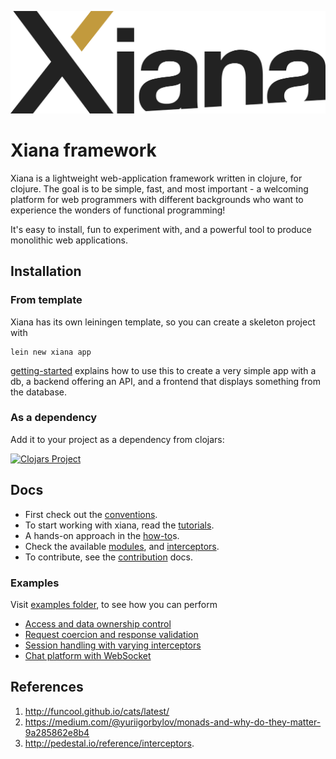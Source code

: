 ![Xiana logo](resources/images/Xiana.png)
# Xiana framework

Xiana is a lightweight web-application framework written in clojure, for clojure. The goal is to be simple, fast, and
most important - a welcoming platform for web programmers with different backgrounds who want to experience the wonders
of functional programming!

It's easy to install, fun to experiment with, and a powerful tool to produce monolithic web applications.

## Installation

### From template

Xiana has its own leiningen template, so you can create a skeleton project with

```shell
lein new xiana app
```
[getting-started](./doc/getting-started.md) explains how to use this to create a very simple app with a db, a backend offering an API, and a frontend that displays something from the database.

### As a dependency

Add it to your project as a dependency from clojars:

[![Clojars Project](https://img.shields.io/clojars/v/com.flexiana/framework.svg)](https://clojars.org/com.flexiana/framework)

## Docs

- First check out the [conventions](./doc/conventions.md).
- To start working with xiana, read the [tutorials](./doc/tutorials.md).
- A hands-on approach in the [how-to](./doc/How-To.md)s.
- Check the available [modules](./doc/modules.md), and [interceptors](./doc/interceptors.md).
- To contribute, see the [contribution](./doc/contribution.md) docs.

### Examples

Visit [examples folder](examples), to see how you can perform

- [Access and data ownership control](examples/acl/README.md)
- [Request coercion and response validation](examples/controllers/README.md)
- [Session handling with varying interceptors](examples/sessions/README.md)
- [Chat platform with WebSocket](examples/cli-chat/README.md)

## References

1. http://funcool.github.io/cats/latest/
2. https://medium.com/@yuriigorbylov/monads-and-why-do-they-matter-9a285862e8b4
3. http://pedestal.io/reference/interceptors.
